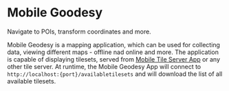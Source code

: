 # Mobile Goodesy

Navigate to POIs, transform coordinates and more.

Mobile Geodesy is a mapping application, which can be used for collecting data, viewing different maps - offline nad online and more. The application is capable of displaying tilesets, served from [Mobile Tile Server App]() or any other tile server. At runtime, the Mobile Geodesy App will connect to `http://localhost:{port}/availabletilesets` and will download the list of all available tilesets.